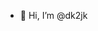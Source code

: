- 👋 Hi, I’m @dk2jk


<!---
dk2jk/dk2jk is a ✨ special ✨ repository because its `README.md` (this file) appears on your GitHub profile.
You can click the Preview link to take a look at your changes.
--->
